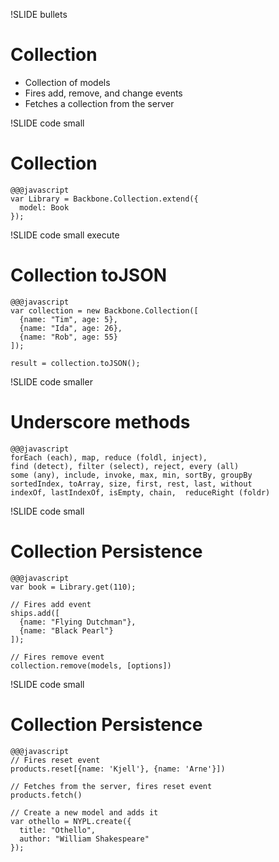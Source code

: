 !SLIDE bullets
# Collection

* Collection of models
* Fires add, remove, and change events
* Fetches a collection from the server

!SLIDE code small
# Collection

    @@@javascript
    var Library = Backbone.Collection.extend({
      model: Book
    });



!SLIDE code small execute
# Collection toJSON

    @@@javascript
    var collection = new Backbone.Collection([
      {name: "Tim", age: 5},
      {name: "Ida", age: 26},
      {name: "Rob", age: 55}
    ]);

    result = collection.toJSON();

!SLIDE code smaller
# Underscore methods

    @@@javascript
    forEach (each), map, reduce (foldl, inject),
    find (detect), filter (select), reject, every (all)
    some (any), include, invoke, max, min, sortBy, groupBy
    sortedIndex, toArray, size, first, rest, last, without
    indexOf, lastIndexOf, isEmpty, chain,  reduceRight (foldr)

!SLIDE code small
# Collection Persistence

    @@@javascript
    var book = Library.get(110);
    
    // Fires add event
    ships.add([
      {name: "Flying Dutchman"},
      {name: "Black Pearl"}
    ]);

    // Fires remove event
    collection.remove(models, [options])

!SLIDE code small
# Collection Persistence

    @@@javascript
    // Fires reset event
    products.reset[{name: 'Kjell'}, {name: 'Arne'}])

    // Fetches from the server, fires reset event
    products.fetch()

    // Create a new model and adds it
    var othello = NYPL.create({
      title: "Othello",
      author: "William Shakespeare"
    });

